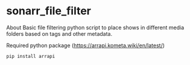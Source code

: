 # sonarr_file_filter
About
Basic file filtering python script to place shows in different media folders based on tags and other metadata. 

Required python package
(https://arrapi.kometa.wiki/en/latest/)
```
pip install arrapi 
```
